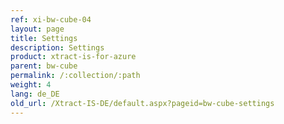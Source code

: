 ```yaml
---
ref: xi-bw-cube-04
layout: page
title: Settings
description: Settings
product: xtract-is-for-azure
parent: bw-cube
permalink: /:collection/:path
weight: 4
lang: de_DE
old_url: /Xtract-IS-DE/default.aspx?pageid=bw-cube-settings
---
```

